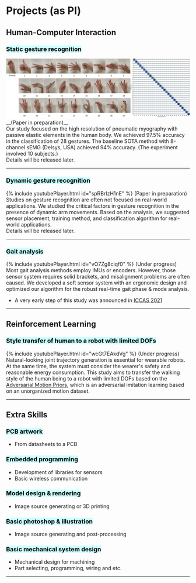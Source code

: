 # Projects (as PI)


## Human-Computer Interaction

### <mark style='background-color: #ccffff'>Static gesture recognition</mark>
<img src="images/gesture_static/GesturesAccuracy.png?raw=true"/>
__(Paper in preparation)__
<br>
Our study focused on the high resolution of pneumatic myography with passive elastic elements in the human body. We achieved 97.5% accuracy in the classification of 28 gestures. The baseline SOTA method with 8-channel sEMG (Delsys, USA) achieved 94% accuracy. (The experiment involved 10 subjects.)
<br>
Details will be released later.

---
### <mark style='background-color: #ccffff'>Dynamic gesture recognition</mark>
{% include youtubePlayer.html id="spRBrlzH1nE" %}
(Paper in preparation)
<br>
Studies on gesture recognition are often not focused on real-world applications. We studied the critical factors in gesture recognition in the presence of dynamic arm movements. Based on the analysis, we suggested sensor placement, training method, and classification algorithm for real-world applications.
<br>
Details will be released later.

---
### <mark style='background-color: #ccffff'>Gait analysis</mark>
{% include youtubePlayer.html id="vO7Zg8ciqf0" %}
(Under progress)
<br>
Most gait analysis methods employ IMUs or encoders. However, those sensor system requires solid brackets, and misalignment problems are often caused. We developed a soft sensor system with an ergonomic design and optimized our algorithm for the robust real-time gait phase & mode analysis.
<br>
- A very early step of this study was announced in [ICCAS 2021](https://ieeexplore.ieee.org/document/9649762)

---

## Reinforcement Learning

### <mark style='background-color: #ccffff'>Style transfer of human to a robot with limited DOFs</mark>
{% include youtubePlayer.html id="wcGt7EAkdVg" %}
(Under progress)
<br>
Natural-looking joint trajectory generation is essential for wearable robots. At the same time, the system must consider the wearer's safety and reasonable energy consumption. This study aims to transfer the walking style of the human being to a robot with limited DOFs based on the [Adversarial Motion Priors](https://arxiv.org/abs/2104.02180), which is an adversarial imitation learning based on an unorganized motion dataset.

---

## Extra Skills

### <mark style='background-color: #ccffff'>PCB artwork</mark>
- From datasheets to a PCB

### <mark style='background-color: #ccffff'>Embedded programming</mark>
- Development of libraries for sensors
- Basic wireless communication 

### <mark style='background-color: #ccffff'>Model design & rendering</mark>
- Image source generating or 3D printing

### <mark style='background-color: #ccffff'>Basic photoshop & illustration</mark>
- Image source generating and post-processing

### <mark style='background-color: #ccffff'>Basic mechanical system design</mark>
- Mechanical design for machining
- Part selecting, programming, wiring and etc.

---
<!-- <p style="font-size:11px">Page template forked from <a href="https://github.com/evanca/quick-portfolio">evanca</a></p> -->
<!-- Remove above link if you don't want to attibute -->

